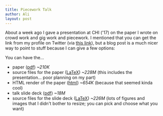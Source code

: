 ```yaml
---
title: Piecework Talk
author: Ali
layout: post
---
```


About a week ago I gave a presentation at CHI ('17) on the paper I wrote on crowd work and gig work and piecework.
I mentioned that you can get the link from my profile on Twitter (via [this link][twitterlink]), but
a blog post is a much nicer way to point to stuff because I can give a few options:

You can have the...

- paper ([pdf][paper]) *~210K*
- source files for the paper ([LaTeX][source file for the paper]) *~228M* (this includes the presentation... poor planning on my part)
- HTML render of the paper ([html][HTML render of the paper]) *~654K* (because that seemed kinda cool)
- talk slide deck ([pdf][talk slide deck]) *~18M*
- source files for the slide deck ([LaTeX][source files for the slide deck]) *~226M* (lots of figures and images that I didn't bother to resize; you can pick and choose what you want)

[twitterlink]: https://twitter.com/_alialkhatib/status/862406498428874752
[paper]: /papers/chi/piecework/pn4226.pdf
[source file for the paper]: https://github.com/alialkhatib/papers/tree/master/chi/piecework/
[HTML render of the paper]: /papers/chi/piecework/pn4226.html
[talk slide deck]: /papers/chi/piecework/presentation/presentation.pdf
[source files for the slide deck]: https://github.com/alialkhatib/papers/tree/master/chi/piecework/presentation/